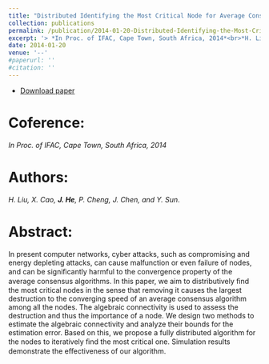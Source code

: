 ```yaml
---
title: "Distributed Identifying the Most Critical Node for Average Consensus"
collection: publications
permalink: /publication/2014-01-20-Distributed-Identifying-the-Most-Critical-Node/
excerpt: '> *In Proc. of IFAC, Cape Town, South Africa, 2014*<br>*H. Liu, X. Cao, **J. He**, P. Cheng, J. Chen, and Y. Sun*.'
date: 2014-01-20
venue: '--'
#paperurl: ''
#citation: ''
---
```

 - [Download paper](http://folk.ntnu.no/skoge/prost/proceedings/ifac2014/media/files/2699.pdf)

Coference:
===
*In Proc. of IFAC, Cape Town, South Africa, 2014*  

Authors: 
===
*H. Liu, X. Cao, **J. He**, P. Cheng, J. Chen, and Y. Sun*.

Abstract: 
===
In present computer networks, cyber attacks, such as compromising and energy depleting attacks, can cause malfunction or even failure of nodes, and can be signiﬁcantly harmful to the convergence property of the average consensus algorithms. In this paper, we aim to distributively ﬁnd the most critical nodes in the sense that removing it causes the largest destruction to the converging speed of an average consensus algorithm among all the nodes. The algebraic connectivity is used to assess the destruction and thus the importance of a node. We design two methods to estimate the algebraic connectivity and analyze their bounds for the estimation error. Based on this, we propose a fully distributed algorithm for the nodes to iteratively ﬁnd the most critical one. Simulation results demonstrate the eﬀectiveness of our algorithm.
